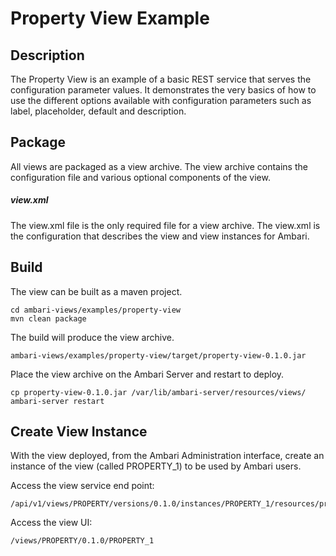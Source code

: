 <!---
Licensed to the Apache Software Foundation (ASF) under one or more
contributor license agreements.  See the NOTICE file distributed with
this work for additional information regarding copyright ownership.
The ASF licenses this file to You under the Apache License, Version 2.0
(the "License"); you may not use this file except in compliance with
the License.  You may obtain a copy of the License at [http://www.apache.org/licenses/LICENSE-2.0](http://www.apache.org/licenses/LICENSE-2.0)

Unless required by applicable law or agreed to in writing, software
distributed under the License is distributed on an "AS IS" BASIS,
WITHOUT WARRANTIES OR CONDITIONS OF ANY KIND, either express or implied.
See the License for the specific language governing permissions and
limitations under the License.
-->

Property View Example
======

Description
-----
The Property View is an example of a basic REST service that serves the configuration parameter values.
It demonstrates the very basics of how to use the different options available with configuration
parameters such as label, placeholder, default and description.

Package
-----
All views are packaged as a view archive. The view archive contains the configuration
file and various optional components of the view.

##### view.xml

The view.xml file is the only required file for a view archive.  The view.xml is the configuration that describes the view and view instances for Ambari.

Build
-----

The view can be built as a maven project.

    cd ambari-views/examples/property-view
    mvn clean package

The build will produce the view archive.

    ambari-views/examples/property-view/target/property-view-0.1.0.jar

Place the view archive on the Ambari Server and restart to deploy.    

    cp property-view-0.1.0.jar /var/lib/ambari-server/resources/views/
    ambari-server restart
    
Create View Instance
-----

With the view deployed, from the Ambari Administration interface,
create an instance of the view (called PROPERTY_1) to be used by Ambari users.

Access the view service end point:

    /api/v1/views/PROPERTY/versions/0.1.0/instances/PROPERTY_1/resources/properties

Access the view UI:

    /views/PROPERTY/0.1.0/PROPERTY_1
